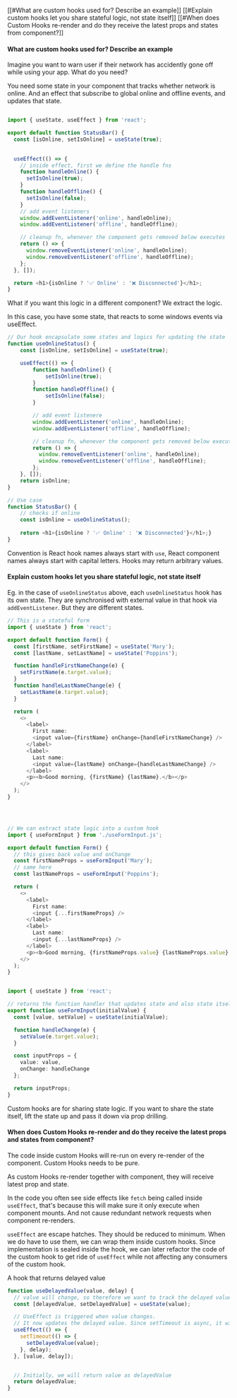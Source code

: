 [[#What are custom hooks used for? Describe an example]]
[[#Explain custom hooks let you share stateful logic, not state itself]]
[[#When does Custom Hooks re-render and do they receive the latest props and states from component?]]


#### What are custom hooks used for? Describe an example

Imagine you want to warn user if their network has accidently gone off while using your app. What do you need? 

You need some state in your component that tracks whether network is online. And an effect that subscribe to global online and offline events, and updates that state.

```ts

import { useState, useEffect } from 'react';

export default function StatusBar() {
  const [isOnline, setIsOnline] = useState(true);

  
  useEffect(() => {
	// inside effect, first we define the handle fns
    function handleOnline() {
      setIsOnline(true);
    }
    function handleOffline() {
      setIsOnline(false);
    }
    // add event listeners
    window.addEventListener('online', handleOnline);
    window.addEventListener('offline', handleOffline);

	// cleanup fn, whenever the component gets removed below executes
    return () => {
      window.removeEventListener('online', handleOnline);
      window.removeEventListener('offline', handleOffline);
    };
  }, []);

  return <h1>{isOnline ? '✅ Online' : '❌ Disconnected'}</h1>;
}

```


What if you want this logic in a different component?
We extract the logic.

In this case, you have some state, that reacts to some windows events via useEffect.

```ts
// Our hook encapsulate some states and logics for updating the state
function useOnlineStatus() {
	const [isOnline, setIsOnline] = useState(true);

	useEffect(() => {
		function handleOnline() {
			setIsOnline(true);
		}
		function handleOffline() {
			setIsOnline(false);
		}

		// add event listenere
	    window.addEventListener('online', handleOnline);
	    window.addEventListener('offline', handleOffline);

		// cleanup fn, whenever the component gets removed below executes
	    return () => {
	      window.removeEventListener('online', handleOnline);
	      window.removeEventListener('offline', handleOffline);
	    };
	}, []);
	return isOnline;
}

// Use case
function StatusBar() {
	// checks if online
	const isOnline = useOnlineStatus();
	
	return <h1>{isOnline ? '✅ Online' : '❌ Disconnected'}</h1>;}
}


```


Convention is React hook names always start with `use`, React component names always start with capital letters.
Hooks may return arbitrary values.




#### Explain custom hooks let you share stateful logic, not state itself
Eg. in the case of `useOnlineStatus` above, each `useOnlineStatus` hook has its own state. They are synchronised with external value in that hook via `addEventListener`. But they are different states.

```ts
// This is a stateful form
import { useState } from 'react';

export default function Form() {
  const [firstName, setFirstName] = useState('Mary');
  const [lastName, setLastName] = useState('Poppins');

  function handleFirstNameChange(e) {
    setFirstName(e.target.value);
  }
  function handleLastNameChange(e) {
    setLastName(e.target.value);
  }

  return (
    <>
      <label>
        First name:
        <input value={firstName} onChange={handleFirstNameChange} />
      </label>
      <label>
        Last name:
        <input value={lastName} onChange={handleLastNameChange} />
      </label>
      <p><b>Good morning, {firstName} {lastName}.</b></p>
    </>
  );
}




// We can extract state logic into a custom hook
import { useFormInput } from './useFormInput.js';

export default function Form() {
  // this gives back value and onChange
  const firstNameProps = useFormInput('Mary');
  // same here
  const lastNameProps = useFormInput('Poppins');

  return (
    <>
      <label>
        First name:
        <input {...firstNameProps} />
      </label>
      <label>
        Last name:
        <input {...lastNameProps} />
      </label>
      <p><b>Good morning, {firstNameProps.value} {lastNameProps.value}.</b></p>
    </>
  );
}


import { useState } from 'react';

// returns the function handler that updates state and also state itself
export function useFormInput(initialValue) {
  const [value, setValue] = useState(initialValue);

  function handleChange(e) {
    setValue(e.target.value);
  }

  const inputProps = {
    value: value,
    onChange: handleChange
  };

  return inputProps;
}

```

Custom hooks are for sharing state logic. If you want to share the state itself, lift the state up and pass it down via prop drilling.


#### When does Custom Hooks re-render and do they receive the latest props and states from component?
The code inside custom Hooks will re-run on every re-render of the component.
Custom Hooks needs to be pure.

As custom Hooks re-render together with component, they will receive latest prop and state.

In the code you often see side effects like `fetch` being called inside `useEffect`, that's because this will make sure it only execute when component mounts. And not cause redundant network requests when component re-renders.

`useEffect` are escape hatches. They should be reduced to minimum. When we do have to use them, we can wrap them inside custom hooks. Since implementation is sealed inside the hook, we can later refactor the code of the custom hook to get ride of `useEffect` while not affecting any consumers of the custom hook.







A hook that returns delayed value
```ts
function useDelayedValue(value, delay) {
  // value will change, so therefore we want to track the delayed value
  const [delayedValue, setDelayedValue] = useState(value);

  // UseEffect is triggered when value changes. 
  // It now updates the delayed value. Since setTimeout is async, it will still return old value, then after the update ( which triggers a re-render ), it will return new value.
  useEffect(() => {
    setTimeout(() => {
      setDelayedValue(value);
    }, delay);
  }, [value, delay]);


  // Initially, we will return value as delayedValue
  return delayedValue;
}
```

